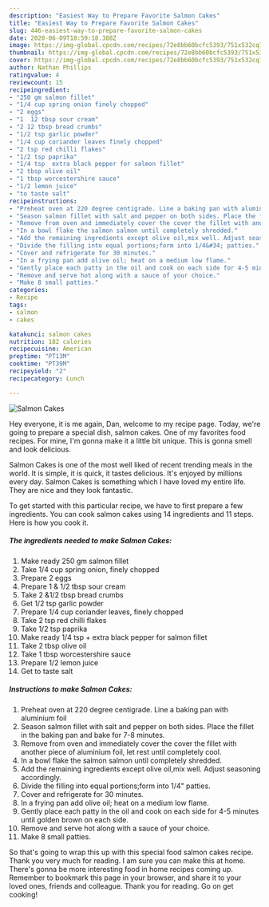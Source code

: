 ```yaml
---
description: "Easiest Way to Prepare Favorite Salmon Cakes"
title: "Easiest Way to Prepare Favorite Salmon Cakes"
slug: 446-easiest-way-to-prepare-favorite-salmon-cakes
date: 2020-06-09T18:59:18.388Z
image: https://img-global.cpcdn.com/recipes/72e8bb60bcfc5393/751x532cq70/salmon-cakes-recipe-main-photo.jpg
thumbnail: https://img-global.cpcdn.com/recipes/72e8bb60bcfc5393/751x532cq70/salmon-cakes-recipe-main-photo.jpg
cover: https://img-global.cpcdn.com/recipes/72e8bb60bcfc5393/751x532cq70/salmon-cakes-recipe-main-photo.jpg
author: Nathan Phillips
ratingvalue: 4
reviewcount: 15
recipeingredient:
- "250 gm salmon fillet"
- "1/4 cup spring onion finely chopped"
- "2 eggs"
- "1  12 tbsp sour cream"
- "2 12 tbsp bread crumbs"
- "1/2 tsp garlic powder"
- "1/4 cup coriander leaves finely chopped"
- "2 tsp red chilli flakes"
- "1/2 tsp paprika"
- "1/4 tsp  extra black pepper for salmon fillet"
- "2 tbsp olive oil"
- "1 tbsp worcestershire sauce"
- "1/2 lemon juice"
- "to taste salt"
recipeinstructions:
- "Preheat oven at 220 degree centigrade. Line a baking pan with aluminium foil"
- "Season salmon fillet with salt and pepper on both sides. Place the fillet in the baking pan and bake for 7-8 minutes."
- "Remove from oven and immediately cover the cover the fillet with another piece of aluminium foil, let rest until completely cool."
- "In a bowl flake the salmon salmon until completely shredded."
- "Add the remaining ingredients except olive oil,mix well. Adjust seasoning accordingly."
- "Divide the filling into equal portions;form into 1/4&#34; patties."
- "Cover and refrigerate for 30 minutes."
- "In a frying pan add olive oil; heat on a medium low flame."
- "Gently place each patty in the oil and cook on each side for 4-5 minutes until golden brown on each side."
- "Remove and serve hot along with a sauce of your choice."
- "Make 8 small patties."
categories:
- Recipe
tags:
- salmon
- cakes

katakunci: salmon cakes 
nutrition: 182 calories
recipecuisine: American
preptime: "PT13M"
cooktime: "PT39M"
recipeyield: "2"
recipecategory: Lunch

---
```



![Salmon Cakes](https://img-global.cpcdn.com/recipes/72e8bb60bcfc5393/751x532cq70/salmon-cakes-recipe-main-photo.jpg)

Hey everyone, it is me again, Dan, welcome to my recipe page. Today, we're going to prepare a special dish, salmon cakes. One of my favorites food recipes. For mine, I'm gonna make it a little bit unique. This is gonna smell and look delicious.

Salmon Cakes is one of the most well liked of recent trending meals in the world. It is simple, it is quick, it tastes delicious. It's enjoyed by millions every day. Salmon Cakes is something which I have loved my entire life. They are nice and they look fantastic.




To get started with this particular recipe, we have to first prepare a few ingredients. You can cook salmon cakes using 14 ingredients and 11 steps. Here is how you cook it.

<!--inarticleads1-->

##### The ingredients needed to make Salmon Cakes:

1. Make ready 250 gm salmon fillet
1. Take 1/4 cup spring onion, finely chopped
1. Prepare 2 eggs
1. Prepare 1 &amp; 1/2 tbsp sour cream
1. Take 2 &amp;1/2 tbsp bread crumbs
1. Get 1/2 tsp garlic powder
1. Prepare 1/4 cup coriander leaves, finely chopped
1. Take 2 tsp red chilli flakes
1. Take 1/2 tsp paprika
1. Make ready 1/4 tsp + extra black pepper for salmon fillet
1. Take 2 tbsp olive oil
1. Take 1 tbsp worcestershire sauce
1. Prepare 1/2 lemon juice
1. Get to taste salt




<!--inarticleads2-->

##### Instructions to make Salmon Cakes:

1. Preheat oven at 220 degree centigrade. Line a baking pan with aluminium foil
1. Season salmon fillet with salt and pepper on both sides. Place the fillet in the baking pan and bake for 7-8 minutes.
1. Remove from oven and immediately cover the cover the fillet with another piece of aluminium foil, let rest until completely cool.
1. In a bowl flake the salmon salmon until completely shredded.
1. Add the remaining ingredients except olive oil,mix well. Adjust seasoning accordingly.
1. Divide the filling into equal portions;form into 1/4&#34; patties.
1. Cover and refrigerate for 30 minutes.
1. In a frying pan add olive oil; heat on a medium low flame.
1. Gently place each patty in the oil and cook on each side for 4-5 minutes until golden brown on each side.
1. Remove and serve hot along with a sauce of your choice.
1. Make 8 small patties.




So that's going to wrap this up with this special food salmon cakes recipe. Thank you very much for reading. I am sure you can make this at home. There's gonna be more interesting food in home recipes coming up. Remember to bookmark this page in your browser, and share it to your loved ones, friends and colleague. Thank you for reading. Go on get cooking!
